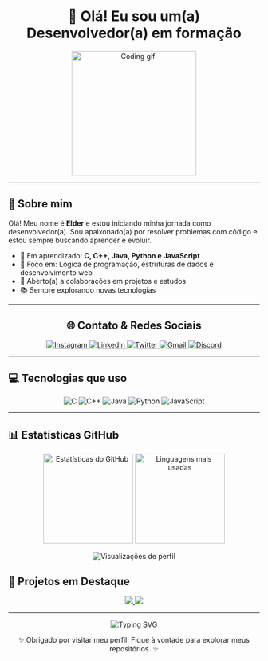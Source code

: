 <!-- Banner principal -->
<h1 align="center">👋 Olá! Eu sou um(a) Desenvolvedor(a) em formação</h1>
<p align="center">
  <img src="https://media.giphy.com/media/qgQUggAC3Pfv687qPC/giphy.gif" width="250" alt="Coding gif">
</p>

---

<!-- Sobre mim -->
## 🧠 Sobre mim

Olá! Meu nome é **Elder** e estou iniciando minha jornada como desenvolvedor(a). Sou apaixonado(a) por resolver problemas com código e estou sempre buscando aprender e evoluir.

- 🚀 Em aprendizado: **C, C++, Java, Python e JavaScript**
- 🎯 Foco em: Lógica de programação, estruturas de dados e desenvolvimento web
- 🤝 Aberto(a) a colaborações em projetos e estudos
- 📚 Sempre explorando novas tecnologias

---

<!-- Redes sociais centralizadas -->
<h2 align="center">🌐 Contato & Redes Sociais</h2>

<p align="center">
  <a href="https://www.instagram.com/doutorwho123" target="_blank">
    <img src="https://img.shields.io/badge/Instagram-%23E4405F.svg?&style=for-the-badge&logo=instagram&logoColor=white" alt="Instagram"/>
  </a>
  <a href="https://www.linkedin.com/in/aaa" target="_blank">
    <img src="https://img.shields.io/badge/LinkedIn-%230077B5.svg?&style=for-the-badge&logo=linkedin&logoColor=white" alt="LinkedIn"/>
  </a>
  <a href="https://twitter.com/redle_doutor" target="_blank">
    <img src="https://img.shields.io/badge/Twitter-%231DA1F2.svg?&style=for-the-badge&logo=twitter&logoColor=white" alt="Twitter"/>
  </a>
  <a href="mailto:aaa@gmail.com">
    <img src="https://img.shields.io/badge/Gmail-D14836?style=for-the-badge&logo=gmail&logoColor=white" alt="Gmail"/>
  </a>
  <a href="https://discord.com/channels/@doutorwho" target="_blank">
    <img src="https://img.shields.io/badge/Discord-7289DA?style=for-the-badge&logo=discord&logoColor=white" alt="Discord"/>
  </a>
</p>

---

<!-- Tecnologias que usa -->
## 💻 Tecnologias que uso

<p align="center">
  <img src="https://img.shields.io/badge/C-00599C?style=for-the-badge&logo=c&logoColor=white" alt="C">
  <img src="https://img.shields.io/badge/C++-00599C?style=for-the-badge&logo=c%2B%2B&logoColor=white" alt="C++">
  <img src="https://img.shields.io/badge/Java-ED8B00?style=for-the-badge&logo=java&logoColor=white" alt="Java">
  <img src="https://img.shields.io/badge/Python-3776AB?style=for-the-badge&logo=python&logoColor=white" alt="Python">
  <img src="https://img.shields.io/badge/JavaScript-F7DF1E?style=for-the-badge&logo=javascript&logoColor=black" alt="JavaScript">
</p>

---

<!-- Estatísticas GitHub -->
## 📊 Estatísticas GitHub

<p align="center">
  <img height="180em" src="https://github-readme-stats.vercel.app/api?username=doutorwho&show_icons=true&theme=tokyonight&include_all_commits=true&count_private=true&locale=pt-br" alt="Estatísticas do GitHub"/>
  <img height="180em" src="https://github-readme-stats.vercel.app/api/top-langs/?username=doutorwho&layout=compact&langs_count=7&theme=tokyonight&locale=pt-br" alt="Linguagens mais usadas"/>
</p>

<!-- Visualizações de perfil -->
<p align="center">
  <img src="https://komarev.com/ghpvc/?username=doutorwho&color=blue" alt="Visualizações de perfil"/>
</p>



<!-- Projetos em destaque -->
## 🚀 Projetos em Destaque

<p align="center">
  <a href="https://github.com/doutorwho/carropipa" target="_blank">
    <img src="https://github-readme-stats.vercel.app/api/pin/?username=doutorwho&repo=carropipa&theme=tokyonight" />
  </a>
  <a href="https://github.com/SEU_USUARIO/projeto2" target="_blank">
    <img src="https://github-readme-stats.vercel.app/api/pin/?username=doutorwho&repo=projeto2&theme=tokyonight" />
  </a>
</p>

---


<!-- Footer -->
<p align="center">
  <img src="https://readme-typing-svg.demolab.com/?lines=Estudando+programação+todos+os+dias!;Desenvolvendo+projetos+legais+em+C,+Java,+e+mais!;Compartilhando+minha+evolução+no+GitHub!" alt="Typing SVG">
</p>

<p align="center">
  ✨ Obrigado por visitar meu perfil! Fique à vontade para explorar meus repositórios. ✨
</p>
